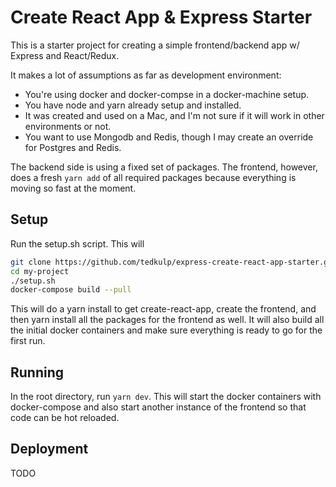 # Create React App & Express Starter

This is a starter project for creating a simple frontend/backend app w/ Express and React/Redux.

It makes a lot of assumptions as far as development environment:

* You're using docker and docker-compse in a docker-machine setup.
* You have node and yarn already setup and installed.
* It was created and used on a Mac, and I'm not sure if it will work in other environments or not.
* You want to use Mongodb and Redis, though I may create an override for Postgres and Redis.

The backend side is using a fixed set of packages. The frontend, however, does a fresh `yarn add` of all required
packages because everything is moving so fast at the moment.

## Setup

Run the setup.sh script. This will 

```bash
git clone https://github.com/tedkulp/express-create-react-app-starter.git my-project
cd my-project
./setup.sh
docker-compose build --pull
```

This will do a yarn install to get create-react-app, create the frontend, and then yarn install
all the packages for the frontend as well. It will also build all the initial docker containers
and make sure everything is ready to go for the first run.

## Running

In the root directory, run `yarn dev`. This will start the docker containers with docker-compose
and also start another instance of the frontend so that code can be hot reloaded.

## Deployment

TODO
